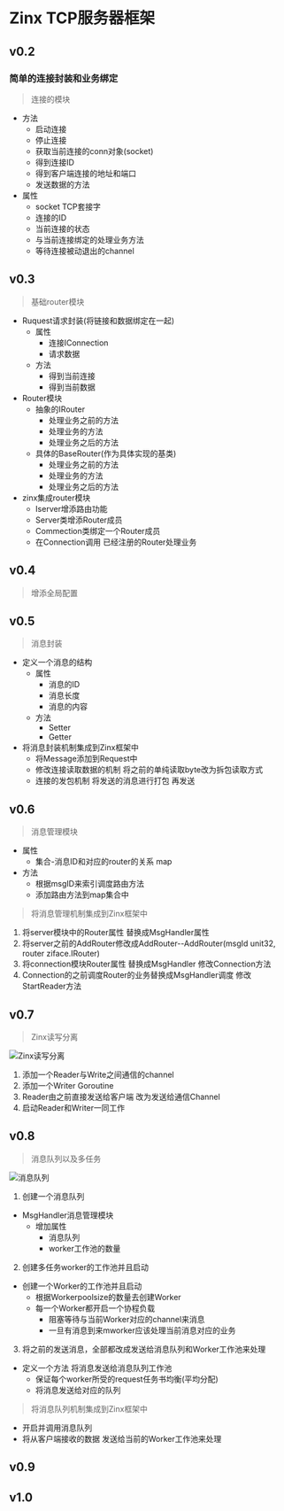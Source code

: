 # Zinx TCP服务器框架

## v0.2
### 简单的连接封装和业务绑定
> 连接的模块
- 方法
    - 启动连接
    - 停止连接
    - 获取当前连接的conn对象(socket)
    - 得到连接ID
    - 得到客户端连接的地址和端口
    - 发送数据的方法
- 属性
    - socket TCP套接字
    - 连接的ID
    - 当前连接的状态
    - 与当前连接绑定的处理业务方法
    - 等待连接被动退出的channel

## v0.3

> 基础router模块

- Ruquest请求封装(将链接和数据绑定在一起)
    - 属性
        - 连接IConnection
        - 请求数据
    - 方法
        - 得到当前连接
        - 得到当前数据
- Router模块
    - 抽象的IRouter
        -  处理业务之前的方法
        -  处理业务的方法
        -  处理业务之后的方法
    - 具体的BaseRouter(作为具体实现的基类)
        -  处理业务之前的方法
        -  处理业务的方法
        -  处理业务之后的方法
- zinx集成router模块
    - Iserver增添路由功能
    - Server类增添Router成员
    - Commection类绑定一个Router成员
    - 在Connection调用 已经注册的Router处理业务

## v0.4
> 增添全局配置

## v0.5

> 消息封装

- 定义一个消息的结构
    - 属性
        - 消息的ID
        - 消息长度
        - 消息的内容
    - 方法
        - Setter
        - Getter
- 将消息封装机制集成到Zinx框架中    
    - 将Message添加到Request中
    - 修改连接读取数据的机制 将之前的单纯读取byte改为拆包读取方式
    - 连接的发包机制 将发送的消息进行打包 再发送

## v0.6

> 消息管理模块

- 属性
    - 集合-消息ID和对应的router的关系 map
- 方法
    - 根据msgID来索引调度路由方法
    - 添加路由方法到map集合中
> 将消息管理机制集成到Zinx框架中
1. 将server模块中的Router属性 替换成MsgHandler属性
2. 将server之前的AddRouter修改成AddRouter--AddRouter(msgId unit32, router ziface.IRouter)
3. 将connection模块Router属性 替换成MsgHandler 修改Connection方法
4. Connection的之前调度Router的业务替换成MsgHandler调度 修改StartReader方法

## v0.7
> Zinx读写分离

![Zinx读写分离](https://img.kancloud.cn/80/28/8028019d6bfce107ebc1bf5a15fd8940_1024x768.jpeg)

1. 添加一个Reader与Write之间通信的channel
2. 添加一个Writer Goroutine
3. Reader由之前直接发送给客户端 改为发送给通信Channel
4. 启动Reader和Writer一同工作


## v0.8
> 消息队列以及多任务

![消息队列](https://img.kancloud.cn/70/6c/706cb06abebcb8c1b7dd22c23d79cf48_1024x768.jpeg)

1. 创建一个消息队列
- MsgHandler消息管理模块
    - 增加属性
        - 消息队列
        - worker工作池的数量
2. 创建多任务worker的工作池并且启动
- 创建一个Worker的工作池并且启动
    - 根据Workerpoolsize的数量去创建Worker
    - 每一个Worker都开启一个协程负载
        - 阻塞等待与当前Worker对应的channel来消息
        - 一旦有消息到来mworker应该处理当前消息对应的业务
3. 将之前的发送消息，全部都改成发送给消息队列和Worker工作池来处理
- 定义一个方法 将消息发送给消息队列工作池
    - 保证每个worker所受的request任务书均衡(平均分配) 
    - 将消息发送给对应的队列 

> 将消息队列机制集成到Zinx框架中
- 开启并调用消息队列
- 将从客户端接收的数据 发送给当前的Worker工作池来处理

## v0.9

## v1.0

